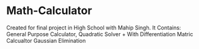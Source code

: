 # Math-Calculator
Created for final project in High School with Mahip Singh.
It Contains:
  General Purpose Calculator,
	Quadratic Solver + With Differentiation
	Matric Calcualtor
	Gaussian Elimination
